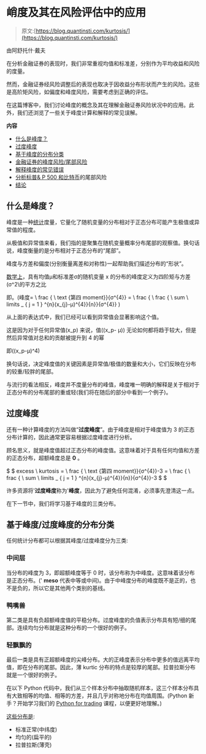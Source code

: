 # 峭度及其在风险评估中的应用

> 原文:[https://blog.quantinsti.com/kurtosis/](https://blog.quantinsti.com/kurtosis/)

由阿舒托什·戴夫

在分析金融证券的表现时，我们非常重视均值和标准差，分别作为平均收益和风险的度量。

然而，金融证券经风险调整后的表现也取决于因收益分布形状而产生的风险。这些是高阶矩风险，如偏度和峰度风险，需要考虑到正确的评估。

在这篇博客中，我们讨论峰度的概念及其在理解金融证券风险状况中的应用。此外，我们还浏览了一些关于峰度计算和解释的常见误解。

**内容**

*   [什么是峰度？](#what-is-kurtosis)
*   [过度峰度](#excess-kurtosis)
*   [基于峰度的分布分类](#classification-of-distributions-based-on-kurtosis)
*   [金融证券的峰度风险/尾部风险](#kurtosis-risk-tail-risk-in-financial-securities)
*   [解释峰度的常见错误](#a-common-error-in-interpretation-of-kurtosis)
*   [分析标普& P 500 和比特币](#analysing-the-tail-risk-in-S&P-500-and-Bitcoin)的尾部风险
*   [结论](#conclusion)

## **什么是峰度？**

峰度是一种[统计](/statistics-probability-distribution/)度量，它量化了随机变量的分布相对于正态分布可能产生极值或异常值的程度。

从极值和异常值来看，我们指的是聚集在随机变量概率分布尾部的观察值。换句话说，峰度衡量的是分布相对于正态分布的“尾部”。

峰度与方差和偏度(分别衡量离差和对称性)一起帮助我们描述分布的“形状”。

[数学上](/algorithmic-trading-maths/#Math-Concepts)，具有均值μ和标准差σ的随机变量 x 的分布的峰度定义为四阶矩与方差\(σ^2\的平方之比

即。\(峰度= \ frac { \ text {第四 moment}}{σ^{4}} = \ frac { \ frac { \ sum \ limits _ { j = 1 } ^{n}(x_{j}-μ)^{4}}{n}}{σ^{4}} \)

从上面的表达式中，我们已经可以看到异常值会显著影响这个值。

这是因为对于任何异常值\(x_p\) 来说，值\((x_p- μ)\) 无论如何都将趋于较大，但是然后异常值对总和的贡献被提升到 4 的幂

即\((x_p-μ)^4\)

换句话说，决定峰度值的关键因素是异常值/极值的数量和大小，它们反映在分布的较重/较胖的尾部。

与流行的看法相反，峰度并不度量分布的峰值，峰度唯一明确的解释是关于相对于正态分布的分布尾部的重或轻(我们将在随后的部分中看到一个例子)。

## **过度峰度**

还有一种计算峰度的方法叫做“**过度峰度**”。由于峰度是相对于峰度值为 3 的正态分布计算的，因此通常更容易根据过度峰度进行分析。

顾名思义，就是峰度值超过正态分布的峰度值。这意味着对于具有任何均值和方差的正态分布，超额峰度总是 **0** 。

$ $ excess \ kurtosis = \ frac { \ text {第四 moment}}{σ^{4}}-3 = \ frac { \ frac { \ sum \ limits _ { j = 1 } ^{n}(x_{j}-μ)^{4}}{n}}{σ^{4}}-3 $ $

许多资源将'**过度峰度**称为'**峰度**，因此为了避免任何混淆，必须事先澄清这一点。

在下一节中，我们将学习基于峰度的三类分布。

## **基于峰度/过度峰度的分布分类**

任何统计分布都可以根据其峰度/过度峰度分为三类:

### **中间层**

当分布的峰度为 3，即超额峰度等于 0 时，该分布称为中峰度。这意味着该分布是正态分布。(' **meso** 代表中等或中间)。由于中峰度分布的峰度既不是正的，也不是负的，所以它是其他两个类别的基线。

### **鸭嘴兽**

第二类是具有负超额峰度值的平稳分布。过度峰度的负值表示分布具有短/细的尾部。连续均匀分布就是这种分布的一个很好的例子。

### **轻飘飘的**

最后一类是具有正超额峰度的尖峰分布。大的正峰度表示分布中更多的值远离平均值，即在分布的尾部。因此，薄 kurtic 分布的特点是较厚的尾部。拉普拉斯分布就是一个很好的例子。

在以下 Python 代码中，我们从三个样本分布中抽取随机样本，这三个样本分布具有大致相等的均值、相等的方差，并且几乎对称地分布在均值周围。(Python 新手？开始学习我们的 [Python for trading](https://quantra.quantinsti.com/course/python-for-trading) 课程，以便更好地理解。)

<u>这些分布是</u>:

*   标准正常(中纬度)
*   均匀的(扁平的)
*   拉普拉斯(薄壳)